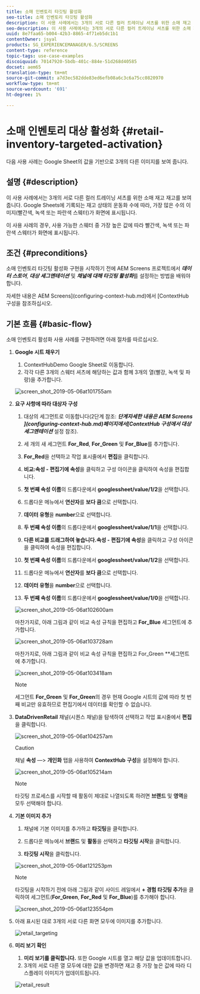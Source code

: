 ```yaml
---
title: 소매 인벤토리 타깃팅 활성화
seo-title: 소매 인벤토리 타깃팅 활성화
description: 이 사용 사례에서는 3개의 서로 다른 컬러 트레이닝 셔츠를 위한 소매 재고 재고를 보여줍니다. Google Sheets에 기록되는 재고 상태의 운동화 수에 따라, 가장 많은 수의 이미지(빨간색, 녹색 또는 파란색 스웨터)가 화면에 표시됩니다.
seo-description: 이 사용 사례에서는 3개의 서로 다른 컬러 트레이닝 셔츠를 위한 소매 재고 재고를 보여줍니다. Google Sheets에 기록되는 재고 상태의 운동화 수에 따라, 가장 많은 수의 이미지(빨간색, 녹색 또는 파란색 스웨터)가 화면에 표시됩니다.
uuid: 8e7faa65-b004-42b3-8865-4f71eb5dc1b1
contentOwner: jsyal
products: SG_EXPERIENCEMANAGER/6.5/SCREENS
content-type: reference
topic-tags: use-case-examples
discoiquuid: 70147920-5bdb-401c-884e-51d268d40585
docset: aem65
translation-type: tm+mt
source-git-commit: a7d3ec582dde83ed6efb08a6c3c6a75cc0820970
workflow-type: tm+mt
source-wordcount: '691'
ht-degree: 1%

---
```



# 소매 인벤토리 대상 활성화 {#retail-inventory-targeted-activation}

다음 사용 사례는 Google Sheet의 값을 기반으로 3개의 다른 이미지를 보여 줍니다.

## 설명 {#description}

이 사용 사례에서는 3개의 서로 다른 컬러 트레이닝 셔츠를 위한 소매 재고 재고를 보여줍니다. Google Sheets에 기록되는 재고 상태의 운동화 수에 따라, 가장 많은 수의 이미지(빨간색, 녹색 또는 파란색 스웨터)가 화면에 표시됩니다.

이 사용 사례의 경우, 사용 가능한 스웨터 중 가장 높은 값에 따라 빨간색, 녹색 또는 파란색 스웨터가 화면에 표시됩니다.

## 조건 {#preconditions}

소매 인벤토리 타깃팅 활성화 구현을 시작하기 전에 AEM Screens 프로젝트에서 ***데이터 스토어***, ***대상 세그멘테이션*** 및 ***채널에 대해 타깃팅 활성화***&#x200B;를 설정하는 방법을 배워야 합니다.

자세한 내용은 AEM Screens](configuring-context-hub.md)에서 [ContextHub 구성을 참조하십시오.

## 기본 흐름 {#basic-flow}

소매 인벤토리 활성화 사용 사례를 구현하려면 아래 절차를 따르십시오.

1. **Google 시트 채우기**

   1. ContextHubDemo Google Sheet로 이동합니다.
   1. 각각 다른 3개의 스웨터 셔츠에 해당하는 값과 함께 3개의 열(빨강, 녹색 및 파랑)을 추가합니다.

   ![screen_shot_2019-05-06at101755am](assets/screen_shot_2019-05-06at101755am.png)

1. **요구 사항에 따라 대상자 구성**

   1. 대상의 세그먼트로 이동합니다(2단계 참조: ***단계자세한 내용은 AEM Screens ](configuring-context-hub.md)**페이지에서**[ContextHub 구성에서 대상 세그멘테이션*** 설정 참조).

   1. 세 개의 새 세그먼트 **For_Red**, **For_Green** 및 **For_Blue**&#x200B;를 추가합니다.

   1. **For_Red**&#x200B;을 선택하고 작업 표시줄에서 **편집**&#x200B;을 클릭합니다.

   1. **비교:속성 - 편집기에 속성**&#x200B;을 클릭하고 구성 아이콘을 클릭하여 속성을 편집합니다.
   1. **첫 번째 속성 이름**&#x200B;의 드롭다운에서 **googlessheet/value/1/2**&#x200B;을 선택합니다.

   1. 드롭다운 메뉴에서 **연산자**&#x200B;를 **보다 큼**&#x200B;으로 선택합니다.

   1. **데이터 유형**&#x200B;을 **number**&#x200B;으로 선택합니다.

   1. **두 번째 속성 이름**&#x200B;의 드롭다운에서 **googlessheet/value/1/1**&#x200B;을 선택합니다.

   1. **다른 비교를 드래그하여 놓습니다.속성 - 편집기에 속성**&#x200B;을 클릭하고 구성 아이콘을 클릭하여 속성을 편집합니다.
   1. **첫 번째 속성 이름**&#x200B;의 드롭다운에서 **googlessheet/value/1/2**&#x200B;을 선택합니다.

   1. 드롭다운 메뉴에서 **연산자**&#x200B;를 **보다 큼**&#x200B;으로 선택합니다.

   1. **데이터 유형**&#x200B;을 **number**&#x200B;으로 선택합니다.

   1. **두 번째 속성 이름**&#x200B;의 드롭다운에서 **googlessheet/value/1/0**&#x200B;을 선택합니다.

   ![screen_shot_2019-05-06at102600am](assets/screen_shot_2019-05-06at102600am.png)

   마찬가지로, 아래 그림과 같이 비교 속성 규칙을 편집하고 **For_Blue** 세그먼트에 추가합니다.

   ![screen_shot_2019-05-06at103728am](assets/screen_shot_2019-05-06at103728am.png)

   마찬가지로, 아래 그림과 같이 비교 속성 규칙을 편집하고 For_Green **세그먼트에 추가합니다.

   ![screen_shot_2019-05-06at103418am](assets/screen_shot_2019-05-06at103418am.png)

   >[!NOTE]
   >
   >세그먼트 **For_Green** 및 **For_Green**&#x200B;의 경우 현재 Google 시트의 값에 따라 첫 번째 비교만 유효하므로 편집기에서 데이터를 확인할 수 없습니다.

1. **DataDrivenRetail** 채널(시퀀스 채널)을 탐색하여 선택하고 작업 표시줄에서 **편집**&#x200B;을 클릭합니다.

   ![screen_shot_2019-05-06at104257am](assets/screen_shot_2019-05-06at104257am.png)

   >[!CAUTION]
   >
   >채널 **속성** —> **개인화** 탭을 사용하여 **ContextHub** **구성**&#x200B;을 설정해야 합니다.

   ![screen_shot_2019-05-06at105214am](assets/screen_shot_2019-05-06at105214am.png)

   >[!NOTE]
   타깃팅 프로세스를 시작할 때 활동이 제대로 나열되도록 하려면 **브랜드** 및 **영역**&#x200B;을 모두 선택해야 합니다.

1. **기본 이미지 추가**

   1. 채널에 기본 이미지를 추가하고 **타깃팅**&#x200B;을 클릭합니다.
   1. 드롭다운 메뉴에서 **브랜드** 및 **활동**&#x200B;을 선택하고 **타깃팅 시작**&#x200B;을 클릭합니다.

   1. **타깃팅 시작**&#x200B;을 클릭합니다.

   ![screen_shot_2019-05-06at121253pm](assets/screen_shot_2019-05-06at121253pm.png)

   >[!NOTE]
   타깃팅을 시작하기 전에 아래 그림과 같이 사이드 레일에서 **+ 경험 타깃팅 추가**&#x200B;을 클릭하여 세그먼트(**For_Green**, **For_Red** 및 **For_Blue**)를 추가해야 합니다.

   ![screen_shot_2019-05-06at123554pm](assets/screen_shot_2019-05-06at123554pm.png)

1. 아래 표시된 대로 3개의 서로 다른 화면 모두에 이미지를 추가합니다.

   ![retail_targeting](assets/retail_targeting.gif)

1. **미리 보기 확인**

   1. **미리 보기를 클릭합니다.** 또한 Google 시트를 열고 해당 값을 업데이트합니다.
   1. 3개의 서로 다른 열 모두에 대한 값을 변경하면 재고 중 가장 높은 값에 따라 디스플레이 이미지가 업데이트됩니다.

   ![retail_result](assets/retail_result.gif)

